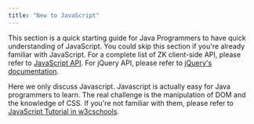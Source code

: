 ```yaml
---
title: "New to JavaScript"
---
```


This section is a quick starting guide for Java Programmers to have
quick understanding of JavaScript. You could skip this section if you're
already familiar with JavaScript. For a complete list of ZK client-side
API, please refer to [JavaScript API](http://www.zkoss.org/javadoc/latest/jsdoc/). For jQuery API, please
refer to [jQuery's documentation](http://docs.jquery.com/).

Here we only discuss Javascript. Javascript is actually easy for Java
programmers to learn. The real challenge is the manipulation of DOM and
the knowledge of CSS. If you're not familiar with them, please refer to
[JavaScript Tutorial in w3cschools](http://www.w3schools.com/js/default.asp).



